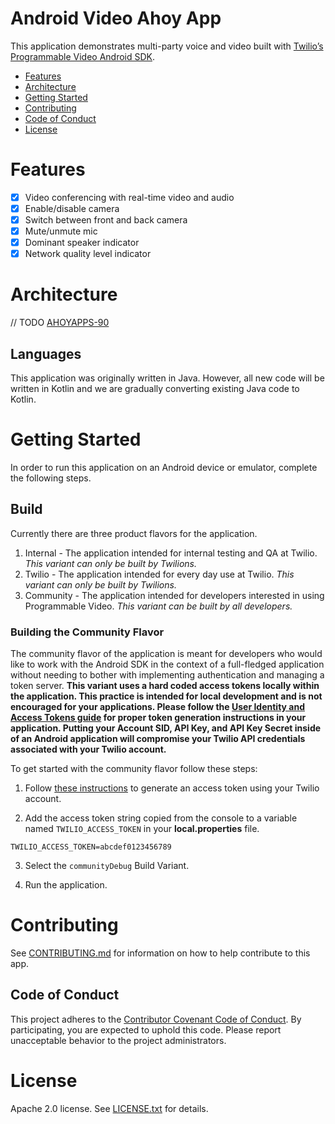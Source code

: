 # Android Video Ahoy App

This application demonstrates multi-party voice and video built with [Twilio’s Programmable Video Android SDK](https://www.twilio.com/docs/video).

- [Features](#features)
- [Architecture](#architecture)
- [Getting Started](#getting-started)
- [Contributing](#contributing)
- [Code of Conduct](#code-of-conduct)
- [License](#license)
    
# Features

- [x] Video conferencing with real-time video and audio
- [x] Enable/disable camera
- [x] Switch between front and back camera
- [x] Mute/unmute mic
- [x] Dominant speaker indicator
- [x] Network quality level indicator
    
# Architecture
// TODO [AHOYAPPS-90](https://issues.corp.twilio.com/browse/AHOYAPPS-90)

## Languages
This application was originally written in Java. However, all new code will be written in Kotlin and we are gradually converting existing Java code to Kotlin.
 
# Getting Started

In order to run this application on an Android device or emulator, complete the following steps.

## Build
Currently there are three product flavors for the application.

1. Internal - The application intended for internal testing and QA at Twilio. _This variant can only be built by Twilions._
1. Twilio - The application intended for every day use at Twilio. _This variant can only be built by Twilions._
1. Community - The application intended for developers interested in using Programmable Video. _This variant can be built by all developers._

### Building the Community Flavor

The community flavor of the application is meant for developers who would like to work with the
Android SDK in the context of a full-fledged application without needing to bother with implementing
authentication and managing a token server. **This variant uses a hard coded access tokens locally within
the application. This practice is intended for local development and is not encouraged for your
applications. Please follow the
[User Identity and Access Tokens guide](https://www.twilio.com/docs/api/video/identity) for proper
token generation instructions in your application. Putting your Account SID,
API Key, and API Key Secret inside of an Android application will compromise your Twilio API
credentials associated with your Twilio account.**

To get started with the community flavor follow these steps:

1. Follow [these instructions](https://www.twilio.com/docs/video/tutorials/user-identity-access-tokens#generate-in-console) to generate an access token using your Twilio account.

2. Add the access token string copied from the console to a variable named `TWILIO_ACCESS_TOKEN`
in your **local.properties** file.

```
TWILIO_ACCESS_TOKEN=abcdef0123456789
```

3. Select the `communityDebug` Build Variant.

4. Run the application.

# Contributing

See [CONTRIBUTING.md](CONTRIBUTING.md) for information on how to help contribute to this app.

## Code of Conduct

This project adheres to the [Contributor Covenant Code of Conduct](CODE_OF_CONDUCT.md). By participating, you are expected to uphold this code. Please report unacceptable behavior to the project administrators.

# License

Apache 2.0 license. See [LICENSE.txt](LICENSE.txt) for details.